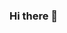 ### Hi there 👋

<!--
**jeanluckawel/jeanluckawel** is a ✨ _special_ ✨ repository because its `README.md` (this file) appears on your GitHub profile.


<h1 align="center">Salut 👋, je suis jean luc kawel</h1>
<h3 align="center">suis un developpeur web</h3>
